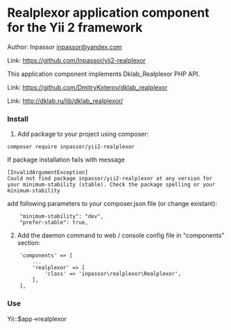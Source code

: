 Realplexor application component for the Yii 2 framework
========================================================

Author: Inpassor <inpassor@yandex.com>

Link: https://github.com/Inpassor/yii2-realplexor

This application component implements Dklab_Realplexor PHP API.

Link: https://github.com/DmitryKoterov/dklab_realplexor

Link: http://dklab.ru/lib/dklab_realplexor/

### Install

1) Add package to your project using composer:
```
composer require inpassor/yii2-realplexor
```

If package installation fails with message
```
[InvalidArgumentException]
Could not find package inpassor/yii2-realplexor at any version for your minimum-stability (stable). Check the package spelling or your minimum-stability
```
add following parameters to your composer.json file (or change existant):
```
    "minimum-stability": "dev",
    "prefer-stable": true,
```

2) Add the daemon command to web / console config file in "components" section:
```
    'components' => [
        ...
        'realplexor' => [
            'class' => 'inpassor\realplexor\Realplexor',
        ],
    ],
```


### Use

Yii::$app->realplexor
